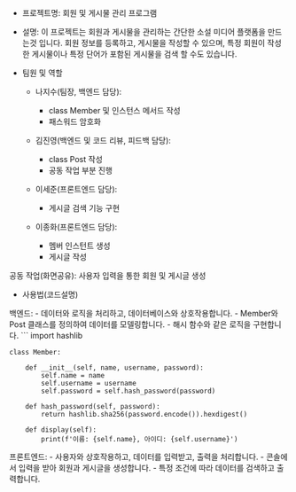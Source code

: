 - 프로젝트명: 회원 및 게시물 관리 프로그램

- 설명: 이 프로젝트는 회원과 게시물을 관리하는 간단한 소설 미디어 플랫폼을 만드는것 입니다. 회원 정보를 등록하고, 게시물을 작성할 수 있으며, 특정 회원이 작성한 게시물이나 특정 단어가 포함된 게시물을 검색 할 수도 있습니다. 


- 팀원 및 역할

    - 나지수(팀장, 백엔드 담당):
        - class Member 및 인스턴스 메서드 작성
        - 패스워드 암호화

    - 김진영(백엔드 및 코드 리뷰, 피드백 담당):
        - class Post 작성
        - 공동 작업 부분 진행

    - 이세준(프론트엔드 담당):
        - 게시글 검색 기능 구현

    - 이종화(프론트엔드 담당):
        - 멤버 인스턴트 생성
        - 게시글 작성

공동 작업(화면공유): 사용자 입력을 통한 회원 및 게시글 생성

- 사용법(코드설명)

백엔드:
    - 데이터와 로직을 처리하고, 데이터베이스와 상호작용합니다.
    - Member와 Post 클래스를 정의하여 데이터를 모델링합니다.
    - 해시 함수와 같은 로직을 구현합니다.
    ```
    import hashlib

    class Member:

        def __init__(self, name, username, password):
            self.name = name
            self.username = username
            self.password = self.hash_password(password)

        def hash_password(self, password):
            return hashlib.sha256(password.encode()).hexdigest() 

        def display(self):
            print(f'이름: {self.name}, 아이디: {self.username}')
    


프론트엔드:
    - 사용자와 상호작용하고, 데이터를 입력받고, 출력을 처리합니다.
    - 콘솔에서 입력을 받아 회원과 게시글을 생성합니다.
    - 특정 조건에 따라 데이터를 검색하고 출력합니다.